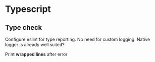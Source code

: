 # Typescript

## Type check

Configure eslint for type reporting.
No need for custom logging.
Native logger is already well suited?

Print **wrapped lines** after error
